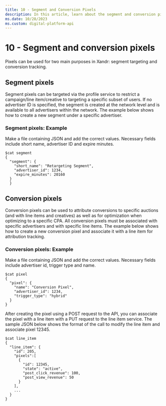 ```yaml
---
title: 10 - Segment and Conversion Pixels
description: In this article, learn about the segment and conversion pixels with detailed set of examples.
ms.date: 10/28/2023
ms.custom: digital-platform-api
---
```


# 10 - Segment and conversion pixels

Pixels can be used for two main purposes in Xandr: segment targeting and conversion tracking.

## Segment pixels

Segment pixels can be targeted via the profile service to restrict a campaign/line item/creative to targeting a specific subset of users. If no advertiser ID is specified, the segment is created at the network level and is available to all advertisers within the network. The
example below shows how to create a new segment under a specific advertiser.

### Segment pixels: Example

Make a file containing JSON and add the correct values. Necessary fields include short name, advertiser ID and expire minutes.

```
$cat segment
{
  "segment": {
    "short_name": "Retargeting Segment",
    "advertiser_id": 1234,
    "expire_minutes": 20160
  }
  }
```

## Conversion pixels

Conversion pixels can be used to attribute conversions to specific auctions (and with line items and creatives) as well as for optimization when optimizing to a specific CPA. All conversion pixels must be associated with specific advertisers and with specific line items. The example below shows how to create a new conversion pixel and associate it with a line item for attribution tracking.

### Conversion pixels: Example

Make a file containing JSON and add the correct values. Necessary fields include advertiser id, trigger type and name.

```
$cat pixel
{
  "pixel": {
    "name": "Conversion Pixel",
    "advertiser_id": 1234,
    "trigger_type": "hybrid"
  }
}
```

After creating the pixel using a POST request to the API, you can associate the pixel with a line item with a PUT request to the line item
service. The sample JSON below shows the format of the call to modify the line item and associate pixel 12345.

```
$cat line_item
{
  "line_item": {
    "id": 205,
    "pixels":[
      {
        "id": 12345,
        "state": "active",
        "post_click_revenue": 100,
        "post_view_revenue": 50
      }
    ],
    ...
  }
}
```

